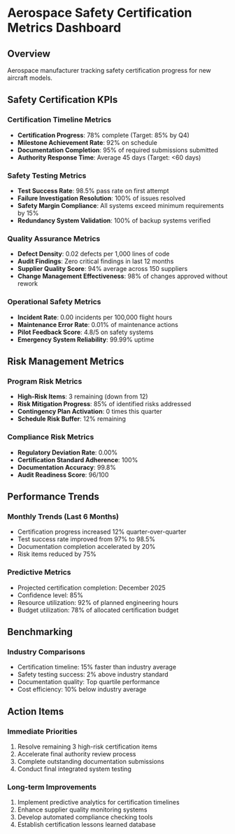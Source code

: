 # Aerospace Safety Certification Metrics Dashboard

## Overview
Aerospace manufacturer tracking safety certification progress for new aircraft models.

## Safety Certification KPIs

### Certification Timeline Metrics
- **Certification Progress**: 78% complete (Target: 85% by Q4)
- **Milestone Achievement Rate**: 92% on schedule
- **Documentation Completion**: 95% of required submissions submitted
- **Authority Response Time**: Average 45 days (Target: <60 days)

### Safety Testing Metrics
- **Test Success Rate**: 98.5% pass rate on first attempt
- **Failure Investigation Resolution**: 100% of issues resolved
- **Safety Margin Compliance**: All systems exceed minimum requirements by 15%
- **Redundancy System Validation**: 100% of backup systems verified

### Quality Assurance Metrics
- **Defect Density**: 0.02 defects per 1,000 lines of code
- **Audit Findings**: Zero critical findings in last 12 months
- **Supplier Quality Score**: 94% average across 150 suppliers
- **Change Management Effectiveness**: 98% of changes approved without rework

### Operational Safety Metrics
- **Incident Rate**: 0.00 incidents per 100,000 flight hours
- **Maintenance Error Rate**: 0.01% of maintenance actions
- **Pilot Feedback Score**: 4.8/5 on safety systems
- **Emergency System Reliability**: 99.99% uptime

## Risk Management Metrics

### Program Risk Metrics
- **High-Risk Items**: 3 remaining (down from 12)
- **Risk Mitigation Progress**: 85% of identified risks addressed
- **Contingency Plan Activation**: 0 times this quarter
- **Schedule Risk Buffer**: 12% remaining

### Compliance Risk Metrics
- **Regulatory Deviation Rate**: 0.00%
- **Certification Standard Adherence**: 100%
- **Documentation Accuracy**: 99.8%
- **Audit Readiness Score**: 96/100

## Performance Trends

### Monthly Trends (Last 6 Months)
- Certification progress increased 12% quarter-over-quarter
- Test success rate improved from 97% to 98.5%
- Documentation completion accelerated by 20%
- Risk items reduced by 75%

### Predictive Metrics
- Projected certification completion: December 2025
- Confidence level: 85%
- Resource utilization: 92% of planned engineering hours
- Budget utilization: 78% of allocated certification budget

## Benchmarking

### Industry Comparisons
- Certification timeline: 15% faster than industry average
- Safety testing success: 2% above industry standard
- Documentation quality: Top quartile performance
- Cost efficiency: 10% below industry average

## Action Items

### Immediate Priorities
1. Resolve remaining 3 high-risk certification items
2. Accelerate final authority review process
3. Complete outstanding documentation submissions
4. Conduct final integrated system testing

### Long-term Improvements
1. Implement predictive analytics for certification timelines
2. Enhance supplier quality monitoring systems
3. Develop automated compliance checking tools
4. Establish certification lessons learned database